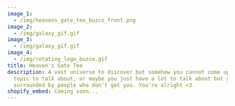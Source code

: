```yaml
---
image_1:
  - /img/heavens_gate_tee_buzco_front.png
image_2:
  - /img/galaxy_gif.gif
image_3:
  - /img/galaxy_gif.gif
image_4:
  - /img/rotating_logo_buzco.gif
title: Heaven's Gate Tee
description: A vast universe to discover but somehow you cannot come up with a
  topic to talk about, or maybe you just have a lot to talk about but you're
  surrounded by people who don't get you. You're alright <3
shopify_embed: Coming soon...
---
```

